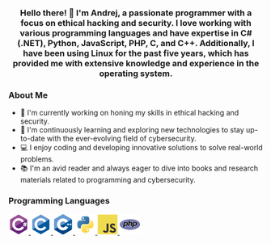 <h3 align="center">Hello there! 👋 I'm Andrej, a passionate programmer with a focus on ethical hacking and security. I love working with various programming languages and have expertise in C# (.NET), Python, JavaScript, PHP, C, and C++. Additionally, I have been using Linux for the past five years, which has provided me with extensive knowledge and experience in the operating system.</h3>

### About Me
- 🔭 I'm currently working on honing my skills in ethical hacking and security.
- 🌱 I'm continuously learning and exploring new technologies to stay up-to-date with the ever-evolving field of cybersecurity.
- 💻 I enjoy coding and developing innovative solutions to solve real-world problems.
- 📚 I'm an avid reader and always eager to dive into books and research materials related to programming and cybersecurity.

### Programming Languages
<p align="left"> <a href="https://www.w3schools.com/cs/" target="_blank" rel="noreferrer"> <img src="https://raw.githubusercontent.com/devicons/devicon/master/icons/csharp/csharp-original.svg" alt="csharp" width="40" height="40"/> </a><a href="https://www.cprogramming.com/" target="_blank" rel="noreferrer"> <img src="https://raw.githubusercontent.com/devicons/devicon/master/icons/c/c-original.svg" alt="c" width="40" height="40"/> </a> <a href="https://www.w3schools.com/cpp/" target="_blank" rel="noreferrer"> <img src="https://raw.githubusercontent.com/devicons/devicon/master/icons/cplusplus/cplusplus-original.svg" alt="cplusplus" width="40" height="40"/> </a> <a href="https://www.python.org" target="_blank" rel="noreferrer"> <img src="https://raw.githubusercontent.com/devicons/devicon/master/icons/python/python-original.svg" alt="python" width="40" height="40"/> </a> <a href="https://developer.mozilla.org/en-US/docs/Web/JavaScript" target="_blank" rel="noreferrer"> <img src="https://raw.githubusercontent.com/devicons/devicon/master/icons/javascript/javascript-original.svg" alt="javascript" width="40" height="40"/> </a><a href="https://www.php.net" target="_blank" rel="noreferrer"> <img src="https://raw.githubusercontent.com/devicons/devicon/master/icons/php/php-original.svg" alt="php" width="40" height="40"/> </a>
